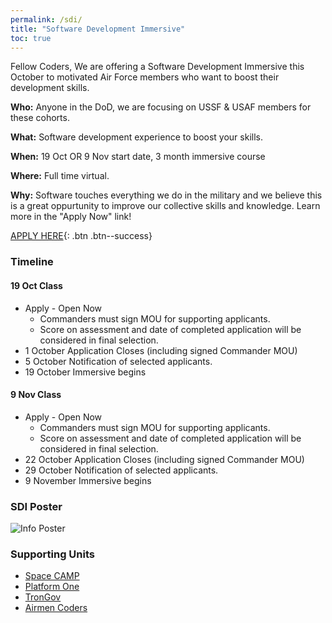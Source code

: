 ```yaml
---
permalink: /sdi/
title: "Software Development Immersive"
toc: true
---
```

  


Fellow Coders,
We are offering a Software Development Immersive this October to motivated Air Force members who want to boost their development skills. 

**Who:** Anyone in the DoD, we are focusing on USSF & USAF members for these cohorts.  

**What:** Software development experience to boost your skills.

**When:** 19 Oct OR 9 Nov start date, 3 month immersive course

**Where:** Full time virtual.  

**Why:** Software touches everything we do in the military and we believe this is a great oppurtunity to improve our collective skills and knowledge. Learn more in the "Apply Now" link!  

[APPLY HERE](https://auth.galvanize.com/register?uid=785290cba96b236082){: .btn .btn--success}  



### Timeline
#### 19 Oct Class
* Apply - Open Now
  - Commanders must sign MOU for supporting applicants. 
  - Score on assessment and date of completed application will be considered in final selection.
* 1 October Application Closes (including signed Commander MOU)
* 5 October Notification of selected applicants.
* 19 October Immersive begins

#### 9 Nov Class
* Apply - Open Now
  - Commanders must sign MOU for supporting applicants. 
  - Score on assessment and date of completed application will be considered in final selection.
* 22 October Application Closes (including signed Commander MOU)
* 29 October Notification of selected applicants.
* 9 November Immersive begins

### SDI Poster
 ![Info Poster](/assets/images/19Oct9NovSDI.png)


### Supporting Units
* [Space CAMP](https://software.af.mil/softwarefactory/spacecamp/)
* [Platform One](https://software.af.mil/team/platformone/)
* [TronGov](https://tronaf.dev)
* [Airmen Coders](https://airmencoders.us)
    